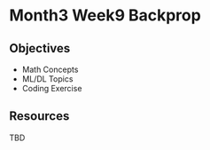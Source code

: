 # Month3 Week9 Backprop

## Objectives
- Math Concepts
- ML/DL Topics
- Coding Exercise

## Resources
TBD
